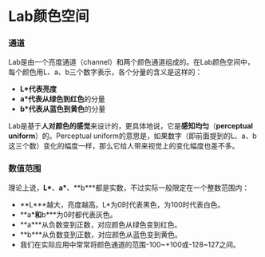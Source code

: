 # Lab颜色空间

### 通道 <a id="&#x901A;&#x9053;"></a>

Lab是由一个亮度通道（channel）和两个颜色通道组成的。在Lab颜色空间中，每个颜色用L、a、b三个数字表示，各个分量的含义是这样的：   
- **L\***代表**亮度**   
- **a\***代表**从绿色到红色**的分量   
- **b\***代表**从蓝色到黄色**的分量

 Lab是基于**人对颜色的感觉**来设计的，更具体地说，它是**感知均匀**（**perceptual uniform**）的。Perceptual uniform的意思是，如果数字（即前面提到的L、a、b这三个数）变化的幅度一样，那么它给人带来视觉上的变化幅度也差不多。

### 数值范围 <a id="&#x6570;&#x503C;&#x8303;&#x56F4;"></a>

理论上说，**L\***、**a\***、**b\***都是实数，不过实际一般限定在一个整数范围内：   
- **L\***越大，亮度越高。L\*为0时代表黑色，为100时代表白色。   
- **a\***和**b\***为0时都代表灰色。   
- **a\***从负数变到正数，对应颜色从绿色变到红色。   
- **b\***从负数变到正数，对应颜色从蓝色变到黄色。   
- 我们在实际应用中常常将颜色通道的范围-100~+100或-128~127之间。

